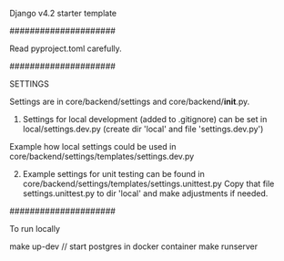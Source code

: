 Django v4.2 starter template

#####################

Read pyproject.toml carefully.

#####################

SETTINGS

Settings are in core/backend/settings and core/backend/**init**.py.

1. Settings for local development (added to .gitignore) can be set in
   local/settings.dev.py (create dir 'local' and file 'settings.dev.py')

Example how local settings could be used in core/backend/settings/templates/settings.dev.py

2. Example settings for unit testing can be found in core/backend/settings/templates/settings.unittest.py
   Copy that file settings.unittest.py to dir 'local' and make adjustments if needed.

#####################

To run locally

make up-dev // start postgres in docker container
make runserver
